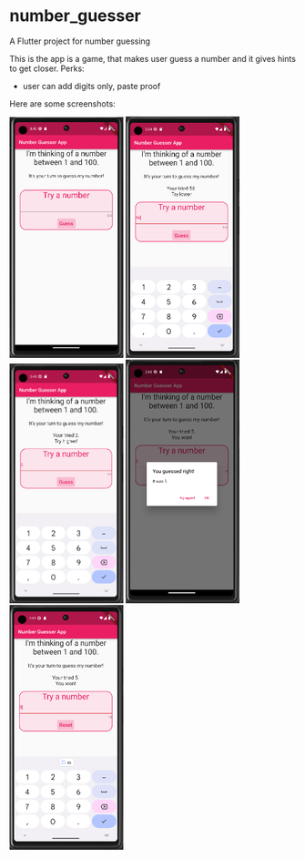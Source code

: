 # number_guesser

A Flutter project for number guessing

This is the app is a game, that makes user guess a number and it gives hints to get closer.
Perks:
* user can add digits only, paste proof

Here are some screenshots:
<p float="left">
  <img src="/screenShot_1.png" width="200" />
  <img src="/screenShot_2.png" width="200" /> 
  <img src="/screenShot_3.png" width="200" />
  <img src="/screenShot_4.png" width="200" />
  <img src="/screenShot_5.png" width="200" />
</p>